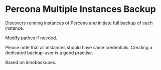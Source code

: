 # Percona Multiple Instances Backup
Discovers running instances of Percona and initiate full backup of each instance.

Modify pathes if needed.

Please note that all instances should have same credentials.
Creating a dedicated backup-user is a good practise.

Based on innobackupex.
